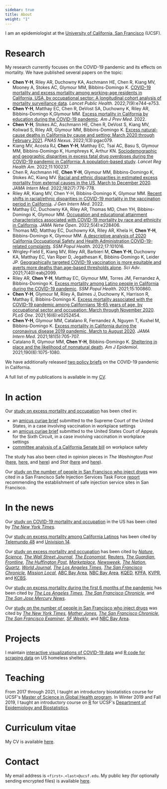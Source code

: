 ```yaml
---
sidebar: true
title: About 
weight: "1"
---
```


I am an epidemiologist at the [University of California, San Francisco](https://ucsf.edu) (UCSF).

# Research

My research currently focuses on the COVID-19 pandemic and its effects on mortality. We have published several papers on the topic:

- **Chen Y-H**,  Riley AR, Duchowny KA, Aschmann HE, Chen R, Kiang MV,  Mooney A, Stokes AC, Glymour MM, Bibbins-Domingo K. [COVID-19 mortality and excess mortality among working-age residents in California, USA, by occupational sector: A longitudinal cohort analysis of mortality surveillance data](https://doi.org/10.1016/S2468-2667(22)00191-8). *Lancet Public Health*. 2022;7(9):e744-e753.
- **Chen Y-H**, Matthay EC, Chen R, DeVost SA, Duchowny K, Riley AR, Bibbins-Domingo K,Glymour MM. [Excess mortality in California by education during the COVID-19 pandemic](https://doi.org/10.1016/j.amepre.2022.06.020). *Am J Prev Med*. 2022. <!-- July 2022 -->
- **Chen Y-H**, Stokes AC, Aschmann HE, Chen R, DeVost S, Kiang MV, Koliwad S, Riley AR, Glymour MM, Bibbins-Domingo K. [Excess natural-cause deaths in California by cause and setting: March 2020 through February 2021](https://doi.org/10.1093/pnasnexus/pgac079). *PNAS Nexus*. 2022;1(3):pgac079. <!-- July 2022 -->
- Kiang MV, Acosta RJ, **Chen Y-H**, Matthay EC, Tsai AC, Basu S, Glymour MM, Bibbins-Domingo K, Humphreys K, Arthur KN. [Sociodemographic and geographic disparities in excess fatal drug overdoses during the COVID-19 pandemic in California: A population-based study](https://doi.org/10.1016/j.lana.2022.100237). *Lancet Reg Health Am*. 2022;11:100237.  <!-- July 2022 -->
- Chen R, Aschmann HE, **Chen Y-H**, Glymour MM, Bibbins-Domingo K, Stokes AC, Kiang MV. [Racial and ethnic disparities in estimated excess mortality from external causes in the US, March to December 2020](https://doi.org/10.1001/jamainternmed.2022.1461). *JAMA Intern Med*. 2022;182(7):776-778.<!-- July 2022 -->
- Riley AR, Kiang MV, Chen Y-H, Bibbins-Domingo K, Glymour MM. [Recent shifts in racial/ethnic disparities in COVID-19 mortality in the vaccination period in California](https://doi.org/0.1016/j.ssmph.2021.101016). *J Gen Intern Med*. 2022.  <!-- May 2022 -->
- Matthay EC, Duchowny KA, Riley AR, Thomas MD, Chen YH, Bibbins-Domingo K, Glymour MM. [Occupation and educational attainment characteristics associated with COVID-19 mortality by race and ethnicity in California](10.1001/jamanetworkopen.2022.8406). *JAMA Netw Open*. 2022;5(4):e228406.  <!-- April 2022 -->
- Thomas MD, Matthay EC, Duchowny KA, Riley AR, Khela H, **Chen Y-H**, Bibbins-Domingo K, Glymour MM. [A descriptive analysis of 2020 California Occupational Safety and Health Administration COVID-19-related complaints](https://doi.org/10.1016/j.ssmph.2021.101016). *SSM Popul Health*. 2022;17:101016.  <!-- March 2022 --> 
- Wrigley-Field E, Kiang MV, Riley AR, Barbieri M, **Chen Y-H**, Duchowny KA, Matthay EC, Van Riper D, Jegathesan K, Bibbins-Domingo K, Leider JP. [Geographically targeted COVID-19 vaccination is more equitable and averts more deaths than age-based thresholds alone](https://doi.org/10.1126/sciadv.abj2099). *Sci Adv*. 2021;7(40):eabj2099.
- Riley AR, **Chen Y-H**, Matthay EC, Glymour MM, Torres JM, Fernandez A, Bibbins-Domingo K. [Excess mortality among Latino people in California during the COVID-19 pandemic](https://doi.org/10.1016/j.ssmph.2021.100860). *SSM Popul Health*. 2021;15:100860.
- **Chen Y-H**, Glymour M, Riley A, Balmes J, Duchowny K, Harrison R, Matthay E, Bibbins-Domingo K. [Excess mortality associated with the COVID-19 pandemic among Californians 18-65 years of age, by occupational sector and occupation: March through November 2020](https://doi.org/10.1371/journal.pone.0252454). *PLoS One*. 2021;16(6):e0252454. 
- **Chen Y-H**, Glymour MM, Catalano R, Fernandez A, Nguyen T, Kushel M, Bibbins-Domingo K. [Excess mortality in California during the coronavirus disease 2019 pandemic, March to August 2020](https://doi.org/10.1001/jamainternmed.2020.7578). *JAMA Intern Med*. 2021;181(5):705-707.
- Catalano R, Glymour MM, **Chen Y-H**, Bibbins-Domingo K. [Sheltering in place and the likelihood of nonnatural death](https://doi.org/10.1093/aje/kwab062). *Am J Epidemiol*. 2021;190(6):1075-1080. 

We have additionally released [two policy briefs](https://epibiostat.ucsf.edu/news/california-covid-related-deaths-research-policy-briefs) on the COVID-19 pandemic in California.

A full list of my publications is available in my [CV](cv_yea-hung_chen.pdf).

# In action

Our [study on excess mortality and occupation](https://doi.org/10.1371/journal.pone.0252454) has been cited in:

- an [ amicus curiae brief](https://www.supremecourt.gov/DocketPDF/21/21A244/206948/20211230132243997_21A244%20-247%20bsac%20American%20Public%20Health%20Assoc.pdf) submitted to the Supreme Court of the United States, in a case involving vaccination in workplace settings
- an [ amicus curiae brief](https://publichealth.gwu.edu/sites/default/files/OSHA%20Rule%20-%20public%20health%20amicus%20brief%20FILED.pdf) submitted to the United States Court of Appeals for the Sixth Circuit, in a case involving vaccination in workplace settings
- [committee analysis of a California Senate bill](https://leginfo.legislature.ca.gov/faces/billAnalysisClient.xhtml?bill_id=202120220SB606#) on workplace safety

The study has also been cited in opinion pieces in *The Washington Post* ([here](https://www.washingtonpost.com/opinions/2022/08/16/california-fast-food-bill-essential-workers/), [here](https://www.washingtonpost.com/opinions/2021/01/26/n95-masks-safest-next-best-options/), and [here](https://www.washingtonpost.com/opinions/2021/10/18/racial-disparities-may-be-emerging-breakthrough-infections-we-must-track-them-better/)) and *Stat* ([here](https://www.statnews.com/2021/07/01/essential-workers-getting-vaccinated-something-to-celebrate/) and [here](https://www.statnews.com/2021/07/20/circumventing-covid-19-with-better-ventilation-and-air-quality/)).

Our [study on the number of people in San Francisco who inject drugs](https://doi.org/10.1007/s10461-015-1268-7) was cited in a San Francisco Safe Injection Services Task Force [report](https://www.sfdph.org/dph/files/SIStaskforce/SIS-Task-Force-Final-Report-2017.pdf) recommending the establishment of safe injection service sites in San Francisco.


# In the news

Our [study on COVID-19 mortality and occupation](https://www.medrxiv.org/content/10.1101/2022.03.29.22273085v2) in the US has been cited by *[The New York Times](https://www.nytimes.com/interactive/2022/05/13/us/covid-deaths-us-one-million.html)*.

Our [study on excess mortality among California Latinos](https://doi.org/10.1016/j.ssmph.2021.100860) has been cited by [Telemundo 48](https://www.telemundoareadelabahia.com/noticias/local/estudio-los-latinos-son-la-comunidad-que-ha-registrado-mas-muertes-por-coronavirus/2126348/) and [Univision 14](https://www.univision.com/local/san-francisco-kdtv/estudio-revela-que-la-mayoria-de-las-muertes-por-coronavirus-en-california-han-sido-en-latinos-video).

Our [study on excess mortality and occupation](https://doi.org/10.1371/journal.pone.0252454) has been cited by [*Nature*](https://www.nature.com/immersive/d41586-021-00943-x/index.html), [*Science*](press/2021_science.pdf), [*The Wall Street Journal*](https://www.wsj.com/articles/pandemic-wears-on-essential-workers-everybody-forgets-that-youre-still-on-the-front-line-11612197832), [*The Economist*](https://www.economist.com/special-report/2021/04/08/the-biggest-losers-from-covid-19), [Reuters](https://www.reuters.com/article/us-usa-economy-unemployment-idUSKBN2A128L),  [*The Guardian*](https://www.theguardian.com/us-news/2021/feb/23/california-coronavirus-vaccines-essential-workers), [*Frontline*](https://www.pbs.org/wgbh/frontline/article/undocumented-workers-farmworker-vaccine-priority-big-ag-states/), [*The Huffington Post*](https://www.huffpost.com/entry/study-finds-essential-workers-like-cooks-are-more-likely-to-die-of-covid-19_n_60103359c5b67848ee7bac4a), [*Marketplace*](https://www.marketplace.org/2021/01/27/food-workers-greatest-risk-death-pandemic-study/),  [*Newsweek*](https://www.newsweek.com/california-governor-gavin-newsom-facing-recall-effort-puts-essential-workers-risk-1564933), [*The Nation*](https://www.thenation.com/article/society/covid-vaccine-mandate-osha/), [*Quartz*](https://qz.com/1962493/a-new-study-shows-occupations-with-the-highest-covid-death-rates/), [*World Journal*](https://www.worldjournal.com/wj/story/121519/5215282), [*The Los Angeles Times*](https://www.latimes.com/california/story/2021-03-01/california-farmworkers-vaccine-rollout-confusion-inequities), [*The San Francisco Chronicle*](https://www.sfchronicle.com/bayarea/article/California-s-essential-workers-dying-in-greater-15893374.php), [*Mission Local*](https://missionlocal.org/2021/07/nine-people-associated-with-the-san-francisco-day-labor-program-died-during-the-pandemic/), [ABC Bay Area](https://abc7news.com/coronavirus-jobs-covid-study-ucsf/9987621/), [NBC Bay Area](https://www.nbcbayarea.com/news/coronavirus/ucsf-research-shows-industries-in-which-workers-are-most-likely-to-die-from-covid/2450833/), [KQED](https://www.kqed.org/coronavirusliveupdates/science/1972411/study-shows-california-essential-workers-with-high-excess-mortality-during-pandemic), [KPFA](https://kpfa.org/episode/upfront-february-8-2021/), [KVPR](https://www.kvpr.org/post/report-during-8-months-2020-deaths-among-farm-workers-rose-40-percent), and [KCBS](https://www.radio.com/kcbsradio/news/state/which-california-jobs-have-the-highest-covid-19-death-rate).

Our [study on excess mortality during the first 6 months of the pandemic](https://doi.org/10.1001/jamainternmed.2020.7578) has been cited by [*The Los Angeles Times*](https://www.latimes.com/california/story/2021-02-16/covid-19-declines-los-angeles-latinos-devastation), [*The San Francisco Chronicle*](https://www.sfchronicle.com/bayarea/article/This-is-how-many-more-Californians-died-in-15834401.php), and [*The San Jose Mercury News*](https://www.mercurynews.com/2021/01/27/40000-excess-deaths-in-2020-and-other-things-we-learned-from-california-death-data/). 

Our [study on the number of people in San Francisco who inject drugs](https://doi.org/10.1007/s10461-015-1268-7) was cited by [*The New York Times*](https://www.nytimes.com/2017/10/05/us/california-today-a-drug-crisis-proposal.html), [*Mother Jones*](https://www.motherjones.com/environment/2017/07/opioid-epidemic-heroin-safe-injection-site-fentanyl-meth-needle/), [*The San Francisco Chronicle*](https://www.sfchronicle.com/politics/article/San-Francisco-moving-toward-opening-nation-s-12219347.php), [*The San Francisco Examiner*](https://www.sfexaminer.com/news/san-francisco-gets-serious-about-safe-injection-sites/), [*SF Weekly*](https://www.sfweekly.com/news/safe-injection-site-inches-closer-to-reality/), and [NBC Bay Area](https://www.nbcbayarea.com/news/local/supervised-injection-sites-2/190659/).

# Projects

I maintain [interactive visualizations of COVID-19 data](https://covid-19.rbind.io) and [R code for scraping data](https://github.com/yea-hung/hsd) on US homeless shelters.

# Teaching

From 2017 through 2021, I taught an introductory biostatistics course for UCSF's [Master of Science in Global Health program](https://globalhealthsciences.ucsf.edu/education/masters-program). In Winter 2019 and Fall 2019, I taught an introductory course on [R](https://r-project.org) for UCSF's [Department of Epidemiology and Biostatistics](https://epibiostat.ucsf.edu).

# Curriculum vitae

My CV is available [here](cv_yea-hung_chen.pdf).

# Contact

My email address is `<first>.<last>@ucsf.edu`. My public key (for optionally sending encrypted files) is available [here](yea-hung_chen.asc).
